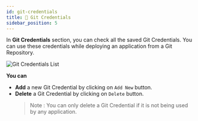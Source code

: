 ```yaml
---
id: git-credentials
title: 🐙 Git Credentials
sidebar_position: 5
---
```


In **Git Credentials** section, you can check all the saved Git Credentials. You can use these credentials while deploying an application from a Git Repository.

![Git Credentials List](/assets/git-credential-list.png)

**You can**
- **Add** a new Git Credential by clicking on `Add New` button.
- **Delete** a Git Credential by clicking on `Delete` button.
  > Note : You can only delete a Git Credential if it is not being used by any application.
